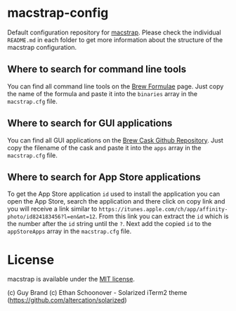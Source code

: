 # macstrap-config
Default configuration repository for [macstrap](https://github.com/guylabs/macstrap). Please check the individual `README.md` in each folder to get more information about the structure of the macstrap configuration.

## Where to search for command line tools

You can find all command line tools on the [Brew Formulae](https://formulae.brew.sh/formula/) page. Just copy the name of the formula and paste it into the `binaries` array in the `macstrap.cfg` file.

## Where to search for GUI applications

You can find all GUI applications on the [Brew Cask Github Repository](https://github.com/Homebrew/homebrew-cask/tree/master/Casks). Just copy the filename of the cask and paste it into the `apps` array in the `macstrap.cfg` file.

## Where to search for App Store applications

To get the App Store application `id` used to install the application you can open the App Store, search the application and there click on copy link and you will receive a link similar to `https://itunes.apple.com/ch/app/affinity-photo/id824183456?l=en&mt=12`.
From this link you can extract the `id` which is the number after the `id` string until the `?`. Next add the copied `id` to the `appStoreApps` array in the `macstrap.cfg` file.

# License

macstrap is available under the [MIT license](https://github.com/guylabs/macstrap/blob/master/LICENSE).

(c) Guy Brand
(c) Ethan Schoonover - Solarized iTerm2 theme (https://github.com/altercation/solarized)
